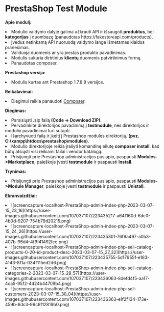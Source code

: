 ﻿# PrestaShop Test Module
 
 <b> Apie modulį: </b>
<li> Modulio valdymo dalyje galima užkrauti API ir išsaugoti <b>produktus</b>, bei <b>kategorijas</b> į duombazę (panaudotas https://fakestoreapi.com/products).
<li> Įvedus netinkamą API nuoruodą valdymo lange išmetamas klaidos pranešimas.
<li> Validuoja duomenis ar yra įvestas produkto pavadinimas.
<li> Modulis sukuria dirbtinius <b>klientų</b> duomenis patvirtinimus formą.
<li> Panaudotas composer.

<b> Prestashop versija: </b>
<li> Modulis kurtas ant Prestashop 1.7.8.8 versijos.

<b> Reikalavimai: </b>
<li> Diegimui reikia panaudoti <a href="https://getcomposer.org/">Composer</a>.

<b> Diegimas: </b>
<li> Parsisiųsti .zip failą <b>(Code -> Download ZIP)</b>.
<li> Pervadinkite direktorijos pavadinimą į <b>testmodule</b>, nes direktorijos ir modulio pavadinimai turi sutapti.
<li> Išarchyvuoti failą ir įkeltį į Prestashop modules direktoriją. <b>(pvz. C:\xampp\htdocs\prestashop\modules)</b>.
<li> Modulio direktorijoje reikia įrašyti komandinę eilutę <b>composer install</b>, kad būtų atsiųsti visi reikiami failai i vendor katalogą.
<li> Prisijungti prie Prestashop administracijos puslapio, paspausti <b>Modules->Marketplace</b>, paieškoje įvesti <b>testmodule</b> ir paspausti <b>Install</b>.

<b> Trynimas: </b>
<li>  Prisijungti prie Prestashop administracijos puslapio, paspausti <b>Modules->Module Manager</b>, paieškoje įvesti <b>testmodule</b> ir paspausti <b>Unistall</b>.

<b> Ekranvaizdžiai: </b>
<li> ![screencapture-localhost-PrestaShop-admin-index-php-2023-03-07-15_23_16](https://user-images.githubusercontent.com/107037107/223435217-a64f160d-6dc0-4b0d-9207-754b79d20215.png)
<li> ![screencapture-localhost-PrestaShop-admin-index-php-2023-03-07-15_24_26](https://user-images.githubusercontent.com/107037107/223435301-76f8a497-a0b3-407b-96d4-4f9f41492fcc.png)
<li> ![screencapture-localhost-PrestaShop-admin-index-php-sell-catalog-products-0-20-id-product-desc-2023-03-07-15_27_32](https://user-images.githubusercontent.com/107037107/223435755-5d17955f-e183-4143-8f1a-034f115ed2d6.png)
<li> ![screencapture-localhost-PrestaShop-admin-index-php-sell-catalog-categories-2-2023-03-07-15_28_57](https://user-images.githubusercontent.com/107037107/223436063-8defd4f5-aa17-4ca5-9512-4d24b44709b4.png)
<li> ![screencapture-localhost-PrestaShop-admin-index-php-sell-customers-2023-03-07-15_30_04](https://user-images.githubusercontent.com/107037107/223436363-e1f2f134-173e-459b-8dc3-96c9f12819b0.png)
